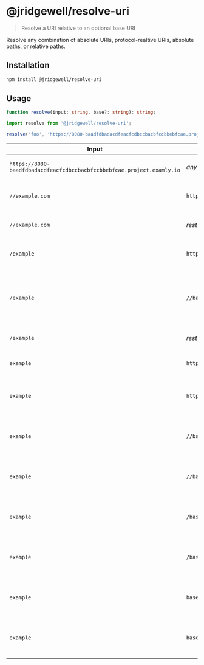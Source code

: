# @jridgewell/resolve-uri

> Resolve a URI relative to an optional base URI

Resolve any combination of absolute URIs, protocol-realtive URIs, absolute paths, or relative paths.

## Installation

```sh
npm install @jridgewell/resolve-uri
```

## Usage

```typescript
function resolve(input: string, base?: string): string;
```

```js
import resolve from '@jridgewell/resolve-uri';

resolve('foo', 'https://8080-baadfdbadacdfeacfcdbccbacbfccbbebfcae.project.examly.io'); // => 'https://8080-baadfdbadacdfeacfcdbccbacbfccbbebfcae.project.examly.io/foo'
```

| Input                 | Base                    | Resolution                     | Explanation                                                  |
|-----------------------|-------------------------|--------------------------------|--------------------------------------------------------------|
| `https://8080-baadfdbadacdfeacfcdbccbacbfccbbebfcae.project.examly.io` | _any_                   | `https://8080-baadfdbadacdfeacfcdbccbacbfccbbebfcae.project.examly.io/`         | Input is normalized only                                     |
| `//example.com`       | `https://base.com/`     | `https://8080-baadfdbadacdfeacfcdbccbacbfccbbebfcae.project.examly.io/`         | Input inherits the base's protocol                           |
| `//example.com`       | _rest_                  | `//example.com/`               | Input is normalized only                                     |
| `/example`            | `https://base.com/`     | `https://base.com/example`     | Input inherits the base's origin                             |
| `/example`            | `//base.com/`           | `//base.com/example`           | Input inherits the base's host and remains protocol relative |
| `/example`            | _rest_                  | `/example`                     | Input is normalized only                                     |
| `example`             | `https://base.com/dir/` | `https://base.com/dir/example` | Input is joined with the base                                |
| `example`             | `https://base.com/file` | `https://base.com/example`     | Input is joined with the base without its file               |
| `example`             | `//base.com/dir/`       | `//base.com/dir/example`       | Input is joined with the base's last directory               |
| `example`             | `//base.com/file`       | `//base.com/example`           | Input is joined with the base without its file               |
| `example`             | `/base/dir/`            | `/base/dir/example`            | Input is joined with the base's last directory               |
| `example`             | `/base/file`            | `/base/example`                | Input is joined with the base without its file               |
| `example`             | `base/dir/`             | `base/dir/example`             | Input is joined with the base's last directory               |
| `example`             | `base/file`             | `base/example`                 | Input is joined with the base without its file               |
